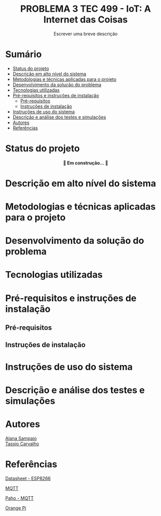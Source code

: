 <h1 align="center">PROBLEMA 3 TEC 499 - IoT: A Internet das Coisas</h1>

<p align="center">Escrever uma breve descrição</p>

Sumário
=================
<!--ts-->
   * [Status do projeto](#status-do-projeto)
   * [Descrição em alto nível do sistema](#descricao-em-alto-nivel-do-sistema)
   * [Metodologias e técnicas aplicadas para o projeto](#metodologias-tecnicas-aplicadas-para-o-projeto)
   * [Desenvolvimento da solução do problema](#desenvolvimento-da-solucao-do-problema)
   * [Tecnologias utilizadas](#tecnologias-utilizadas)
   * [Pré-requisitos e instruções de instalação](#pre-requisitos-e-instrucoes-de-instalacao)
      * [Pré-requisitos](#pre-requisitos)
      * [Instruções de instalação](#instrucoes-de-instalacao)
   * [Instruções de uso do sistema](#instrucoes-de-uso-do-sistema)
   * [Descrição e análise dos testes e simulações](#descricao-e-analise-dos-testes-e-simulacoes)
   * [Autores](#autores)
   * [Referências](#referencias)
<!--te-->

<h1 id="status-do-projeto">Status do projeto</h1>
<h4 align="center"> 
	🚧 Em construção...  🚧
</h4>

<h1 id="descricao-em-alto-nivel-do-sistema">Descrição em alto nível do sistema</h1>


<h1 id="metodologias-tecnicas-aplicadas-para-o-projeto">Metodologias e técnicas aplicadas para o projeto</h1>


<h1 id="desenvolvimento-da-solucao-do-problema">Desenvolvimento da solução do problema</h1>


<h1 id="tecnologias-utilizadas">Tecnologias utilizadas</h1>


<h1 id="pre-requisitos-e-instrucoes-de-instalacao">Pré-requisitos e instruções de instalação</h1>

<h2 id="pre-requisitos">Pré-requisitos</h2>

<h2 id="instrucoes-de-instalacao">Instruções de instalação</h2>


<h1 id="instrucoes-de-uso-do-sistema">Instruções de uso do sistema</h1>


<h1 id="descricao-e-analise-dos-testes-e-simulacoes">Descrição e análise dos testes e simulações</h1>


<h1 id="autores">Autores</h1>

<a href="https://github.com/AlanaSampaio">Alana Sampaio</a>  
<a href="https://github.com/tassiocarvalho">Tassio Carvalho</a>

<h1 id="referencias">Referências</h1>

[Datasheet - ESP8266](https://www.alldatasheet.com/view.jsp?Searchword=ESP8266&sField=4&gclid=Cj0KCQiAmaibBhCAARIsAKUlaKRSP5JzpmlF9JPnfCkdjKYD79a6Dcb_OL1NOG1STKnfcAP_e4Yg6s4aAjbzEALw_wcB)

[MQTT](https://mqtt.org)

[Paho - MQTT](https://www.eclipse.org/paho/files/jsdoc/index.html)

[Orange Pi](http://www.orangepi.org/html/hardWare/computerAndMicrocontrollers/details/Orange-Pi-PC.html)
